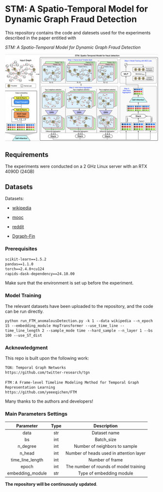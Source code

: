 # STM: A Spatio-Temporal Model for Dynamic Graph Fraud Detection

This repository contains the code and datesets used for the experiments described in the paper entitled with

_STM: A Spatio-Temporal Model for Dynamic Graph Fraud Detection_

![model](model.png)

## Requirements

The experiments were conducted on a 2 GHz Linux server with an RTX 4090D (24GB) 

## Datasets

Datasets: 

- [wikipedia](http://snap.stanford.edu/jodie/wikipedia.csv)

- [mooc](http://snap.stanford.edu/jodie/mooc.csv)

- [reddit](http://snap.stanford.edu/jodie/reddit.csv)

- [Dgraph-Fin](https://dgraph.xinye.com/dataset)


### Prerequisites

```
scikit-learn==1.5.2
pandas==1.1.0
torch==2.4.0+cu124
rapids-dask-dependency==24.10.00
```

Make sure that the environment is set up before the experiment.

### Model Training

The relevant datasets have been uploaded to the repository, and the code can be run directly.

```
python run_FTM_anomalousDetection.py -k 1 --data wikipedia --n_epoch 15 --embedding_module HopTransformer --use_time_line --time_line_length 2 --sample_mode time --hard_sample --n_layer 1 --bs 100 --use_ST_dist 
```

### Acknowledgment

This repo is built upon the following work:

```
TGN: Temporal Graph Networks  
https://github.com/twitter-research/tgn

FTM：A Frame-level Timeline Modeling Method for Temporal Graph Representation Learning
https://github.com/yeeeqichen/FTM
```

Many thanks to the authors and developers!

### Main Parameters Settings

|  **Parameter**   | **Type** |             **Description**             |
| :--------------: | :------: | :-------------------------------------: |
|       data       |   str    |              Dataset name               |
|        bs        |   int    |               Batch_size                |
|     n_degree     |   int    |      Number of neighbors to sample      |
|      n_head      |   int    | Number of heads used in attention layer |
| time_line_length |   int    |             Number of frame             |
|      epoch       |   int    | The number of rounds of model training  |
| embedding_module |   str    |        Type of embedding module         |

**The repository will be continuously updated**.
